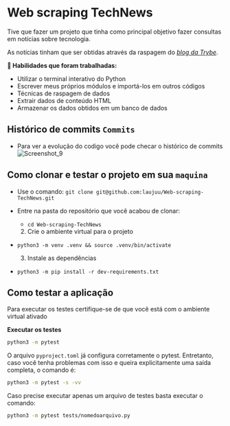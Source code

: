 # Web scraping TechNews

  Tive que fazer um projeto que tinha como principal objetivo fazer consultas em notícias sobre tecnologia.

  As notícias tinham que ser obtidas através da raspagem do [_blog da Trybe_](https://blog.betrybe.com).

  <strong>🚵 Habilidades que foram trabalhadas:</strong>
  <ul>
    <li>Utilizar o terminal interativo do Python</li>
    <li>Escrever meus próprios módulos e importá-los em outros códigos</li>
    <li>Técnicas de raspagem de dados</li>
    <li>Extrair dados de conteúdo HTML</li>
    <li>Armazenar os dados obtidos em um banco de dados</li>
  </ul>

</details>



## Histórico de commits `Commits`
  * Para ver a evolução do codigo você pode checar o histórico de commits  
  ![Screenshot_9](https://user-images.githubusercontent.com/37710776/229648831-1d560b18-a34f-42bf-91b3-20a44ff2125f.png)
  
  
  
## Como clonar e testar o projeto em sua `maquina`

* Use o comando: `git clone git@github.com:laujuu/Web-scraping-TechNews.git`
* Entre na pasta do repositório que você acabou de clonar:
  * `cd Web-scraping-TechNews`

  2. Crie o ambiente virtual para o projeto

* `python3 -m venv .venv && source .venv/bin/activate`
  
  3. Instale as dependências

* `python3 -m pip install -r dev-requirements.txt`


## Como testar a aplicação

Para executar os testes certifique-se de que você está com o ambiente virtual ativado

  <strong>Executar os testes</strong>

  ```bash
python3 -m pytest
  ```

  O arquivo `pyproject.toml` já configura corretamente o pytest. Entretanto, caso você tenha problemas com isso e queira explicitamente uma saída completa, o comando é:

  ```bash
  python3 -m pytest -s -vv
  ```

  Caso precise executar apenas um arquivo de testes basta executar o comando:

  ```bash
  python3 -m pytest tests/nomedoarquivo.py
  ```
